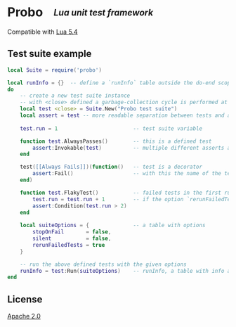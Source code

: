 # Probo  <sub><sup>_Lua unit test framework_<sup><sub>

Compatible with [Lua 5.4]

## Test suite example
```Lua
local Suite = require('probo')

local runInfo = {}  -- define a `runInfo` table outside the do-end scope
do
    -- create a new test suite instance
    -- with <close> defined a garbage-collection cycle is performed at the end this scope  
    local test <close> = Suite.New("Probo test suite")
    local assert = test -- more readable separation between tests and asserts
    
    test.run = 1                        -- test suite variable

    function test.AlwaysPasses()        -- this is a defined test
        assert:Invokable(test)          -- multiple different asserts are available
    end

    test([[Always Fails]])(function()   -- test is a decorator
        assert:Fail()                   -- with this the name of the test can have spaces
    end)

    function test.FlakyTest()           -- failed tests in the first run can be rerun
        test.run = test.run + 1         -- if the option `rerunFailedTests` is set to true
        assert:Condition(test.run > 2)
    end
    
    local suiteOptions = {              -- a table with options
        stopOnFail       = false,
        silent           = false,
        rerunFailedTests = true
    }

    -- run the above defined tests with the given options
    runInfo = test:Run(suiteOptions)    -- runInfo, a table with info about the run
end
```

## License
[Apache 2.0]


[Lua 5.4]: https://www.lua.org/manual/5.4/
[unit tests]: ./test/README.md "/test/README.md"
[Probo]: ./probo.lua "probo.lua"
[Apache 2.0]: ./LICENSE.txt "LICENSE.txt"
